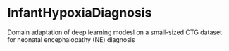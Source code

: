 # InfantHypoxiaDiagnosis
 Domain adaptation of deep learning modesl on a small-sized CTG dataset for neonatal encephalopathy (NE) diagnosis
